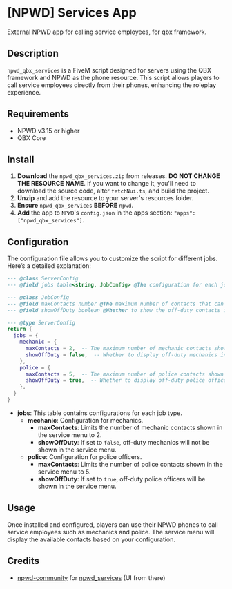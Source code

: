 # [NPWD] Services App

External NPWD app for calling service employees, for qbx framework.

## Description

`npwd_qbx_services` is a FiveM script designed for servers using the QBX framework and NPWD as the phone resource. This script allows players to call service employees directly from their phones, enhancing the roleplay experience.

## Requirements

- NPWD v3.15 or higher
- QBX Core

## Install

1. **Download** the `npwd_qbx_services.zip` from releases. **DO NOT CHANGE THE RESOURCE NAME**. If you want to change it, you'll need to download the source code, alter `fetchNui.ts`, and build the project.
2. **Unzip** and add the resource to your server's resources folder.
3. **Ensure** `npwd_qbx_services` **BEFORE** `npwd`.
4. **Add** the app to `NPWD`'s `config.json` in the apps section: `"apps": ["npwd_qbx_services"]`.

## Configuration

The configuration file allows you to customize the script for different jobs. Here’s a detailed explanation:

```lua
--- @class ServerConfig
--- @field jobs table<string, JobConfig> @The configuration for each job.

--- @class JobConfig
--- @field maxContacts number @The maximum number of contacts that can be displayed in the service menu.
--- @field showOffDuty boolean @Whether to show the off-duty contacts in the service menu.

--- @type ServerConfig
return {
  jobs = {
    mechanic = {
      maxContacts = 2,  -- The maximum number of mechanic contacts shown in the service menu
      showOffDuty = false,  -- Whether to display off-duty mechanics in the service menu
    },
    police = {
      maxContacts = 5,  -- The maximum number of police contacts shown in the service menu
      showOffDuty = true,  -- Whether to display off-duty police officers in the service menu
    },
  }
}
```

- **jobs**: This table contains configurations for each job type.
  - **mechanic**: Configuration for mechanics.
    - **maxContacts**: Limits the number of mechanic contacts shown in the service menu to 2.
    - **showOffDuty**: If set to `false`, off-duty mechanics will not be shown in the service menu.
  - **police**: Configuration for police officers.
    - **maxContacts**: Limits the number of police contacts shown in the service menu to 5.
    - **showOffDuty**: If set to `true`, off-duty police officers will be shown in the service menu.

## Usage

Once installed and configured, players can use their NPWD phones to call service employees such as mechanics and police. The service menu will display the available contacts based on your configuration.

## Credits

- [npwd-community](https://github.com/npwd-community) for [npwd_services](https://github.com/npwd-community/npwd_services) (UI from there)
